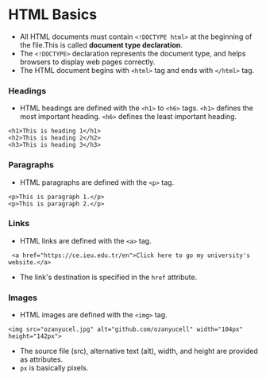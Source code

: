 # HTML Basics
  * All HTML documents must contain ```<!DOCTYPE html>``` at the beginning of the file.This is called **document type declaration**.
  * The ```<!DOCTYPE>``` declaration represents the document type, and helps browsers to display web pages correctly.
  * The HTML document begins with ```<html>``` tag and ends with ```</html>``` tag.
  
  ### Headings
  * HTML headings are defined with the ```<h1>``` to ```<h6>``` tags. ```<h1>``` defines the most important heading. ```<h6>``` defines the least important heading.
  ```
  <h1>This is heading 1</h1>
  <h2>This is heading 2</h2>
  <h3>This is heading 3</h3> 
  ```

  ### Paragraphs
  * HTML paragraphs are defined with the ```<p>``` tag.
  ```
  <p>This is paragraph 1.</p>
  <p>This is paragraph 2.</p> 
  ```

  ### Links
  * HTML links are defined with the ```<a>``` tag.
  ```
   <a href="https://ce.ieu.edu.tr/en">Click here to go my university's website.</a> 
  ```
  * The link's destination is specified in the ```href``` attribute. 


  ### Images
  * HTML images are defined with the ```<img>``` tag.
  ```
  <img src="ozanyucel.jpg" alt="github.com/ozanyucell" width="104px" height="142px"> 
  ```
  * The source file (src), alternative text (alt), width, and height are provided as attributes.
  * ```px``` is basically pixels.